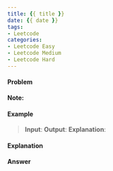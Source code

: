```yaml
---
title: {{ title }}
date: {{ date }}
tags:
- Leetcode
categories: 
- Leetcode Easy
- Leetcode Medium
- Leetcode Hard
---
```


#### Problem


**Note:**


#### Example
> **Input**: 
**Output**: 
**Explanation**:


#### Explanation

#### Answer
```c

````
